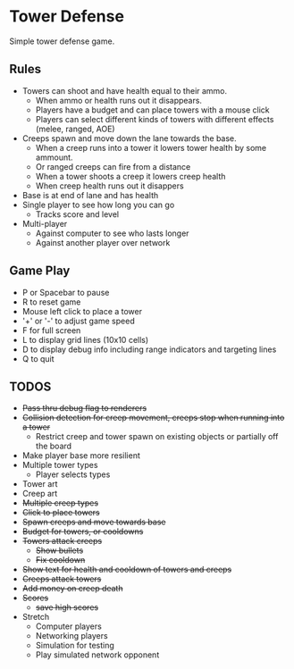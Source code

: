 # Tower Defense
Simple tower defense game.

## Rules
* Towers can shoot and have health equal to their ammo.
    * When ammo or health runs out it disappears.
    * Players have a budget and can place towers with a mouse click
    * Players can select different kinds of towers with different effects (melee, ranged, AOE)
* Creeps spawn and move down the lane towards the base.
    * When a creep runs into a tower it lowers tower health by some ammount.
    * Or ranged creeps can fire from a distance
    * When a tower shoots a creep it lowers creep health
    * When creep health runs out it disappers
* Base is at end of lane and has health
* Single player to see how long you can go
    * Tracks score and level 
* Multi-player
    * Against computer to see who lasts longer
    * Against another player over network

## Game Play
* P or Spacebar to pause
* R to reset game
* Mouse left click to place a tower
* '+' or '-' to adjust game speed
* F for full screen
* L to display grid lines (10x10 cells)
* D to display debug info including range indicators and targeting lines
* Q to quit

## TODOS
* ~~Pass thru debug flag to renderers~~
* ~~Collision detection for creep movement, creeps stop when running into a tower~~
    * Restrict creep and tower spawn on existing objects or partially off the board
* Make player base more resilient
* Multiple tower types
    * Player selects types
* Tower art
* Creep art
* ~~Multiple creep types~~
* ~~Click to place towers~~
* ~~Spawn creeps and move towards base~~
* ~~Budget for towers, or cooldowns~~
* ~~Towers attack creeps~~
    * ~~Show bullets~~
    * ~~Fix cooldown~~
* ~~Show text for health and cooldown of towers and creeps~~
* ~~Creeps attack towers~~
* ~~Add money on creep death~~
* ~~Scores~~
    * ~~save high scores~~
* Stretch
    * Computer players
    * Networking players
    * Simulation for testing
    * Play simulated network opponent
